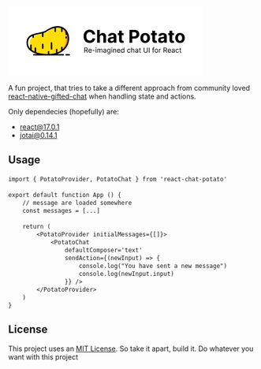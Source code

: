 ![Chat Potato default Banner](resources/img/Chat%20Potato.png)

A fun project, that tries to take a different approach from community loved [react-native-gifted-chat]() when handling state and actions.

Only dependecies (hopefully) are:
  - [react@17.0.1](https://github.com/facebook/react)
  - [jotai@0.14.1](https://github.com/pmndrs/jotai)

## Usage

```tsx
import { PotatoProvider, PotatoChat } from 'react-chat-potato'

export default function App () {
    // message are loaded somewhere
    const messages = [...]

    return (
        <PotatoProvider initialMessages={[]}>
            <PotatoChat 
                defaultComposer='text'
                sendAction={(newInput) => {
                    console.log("You have sent a new message")
                    console.log(newInput.input)
                }} />
        </PotatoProvider>
    )
}
```

## License

This project uses an [MIT License](LICENSE). So take it apart, build it. Do whatever you want with this project
